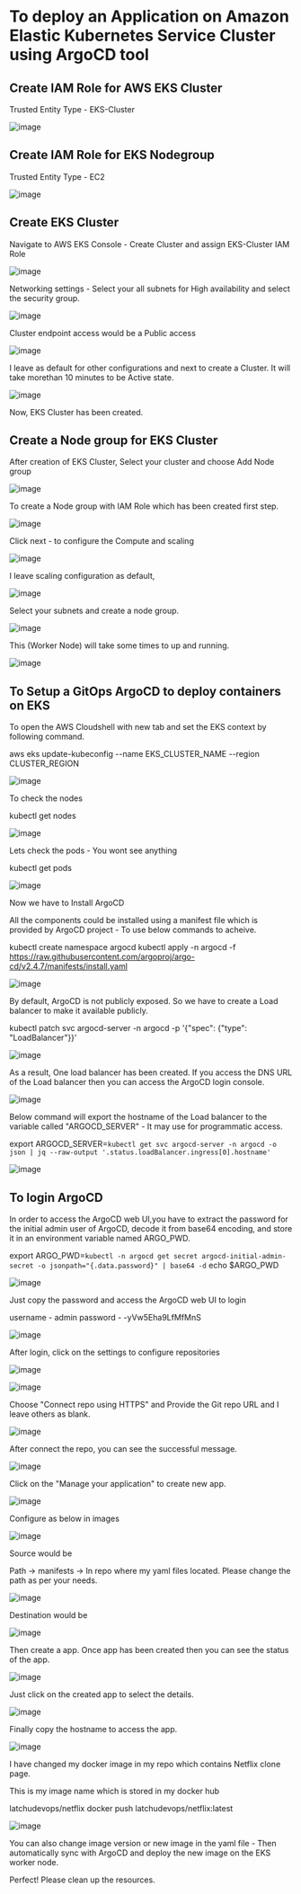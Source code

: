 # To deploy an Application on Amazon Elastic Kubernetes Service Cluster using ArgoCD tool

## Create IAM Role for AWS EKS Cluster

Trusted Entity Type - EKS-Cluster

![image](https://github.com/kohlidevops/argocd-with-aws-eks/assets/100069489/3cbf3bfa-b80c-4e98-8712-57a60b1bf46f)

## Create IAM Role for EKS Nodegroup

Trusted Entity Type - EC2

![image](https://github.com/kohlidevops/argocd-with-aws-eks/assets/100069489/dbe5c164-81fa-4407-8545-0fa42b066054)

## Create EKS Cluster

Navigate to AWS EKS Console - Create Cluster and assign EKS-Cluster IAM Role

![image](https://github.com/kohlidevops/argocd-with-aws-eks/assets/100069489/610aa971-2e46-4d65-826e-263f522baf69)

Networking settings - Select your all subnets for High availability and select the security group.

![image](https://github.com/kohlidevops/argocd-with-aws-eks/assets/100069489/c7b0003d-03a6-4abe-855a-5b3380749aae)

Cluster endpoint access would be a Public access

![image](https://github.com/kohlidevops/argocd-with-aws-eks/assets/100069489/1b4dee57-33dc-4d1a-808c-428c8e1d5d5d)

I leave as default for other configurations and next to create a Cluster. It will take morethan 10 minutes to be Active state.

![image](https://github.com/kohlidevops/argocd-with-aws-eks/assets/100069489/7f1565c4-c00d-4e5a-af01-1e49f0f1b0ef)

Now, EKS Cluster has been created.

## Create a Node group for EKS Cluster

After creation of EKS Cluster, Select your cluster and choose Add Node group

![image](https://github.com/kohlidevops/argocd-with-aws-eks/assets/100069489/ef24d51b-b319-4463-a488-e2fca669b179)

To create a Node group with IAM Role which has been created first step.

![image](https://github.com/kohlidevops/argocd-with-aws-eks/assets/100069489/df38f071-f448-4591-ba70-643d20d9765d)

Click next - to configure the Compute and scaling

![image](https://github.com/kohlidevops/argocd-with-aws-eks/assets/100069489/4b0867ef-d524-4f66-bdee-c2df7ddd2ad1)

I leave scaling configuration as default,

![image](https://github.com/kohlidevops/argocd-with-aws-eks/assets/100069489/6cb83ddc-53b1-428b-8814-bf5e05e9ac27)

Select your subnets and create a node group.

![image](https://github.com/kohlidevops/argocd-with-aws-eks/assets/100069489/0926e20b-2d70-492f-a954-624351df6176)

This (Worker Node) will take some times to up and running.

![image](https://github.com/kohlidevops/argocd-with-aws-eks/assets/100069489/6ff1b81e-aaea-4192-875e-bd5494caaf09)

## To Setup a GitOps ArgoCD to deploy containers on EKS

To open the AWS Cloudshell with new tab and set the EKS context by following command.

  aws eks update-kubeconfig --name EKS_CLUSTER_NAME --region CLUSTER_REGION

![image](https://github.com/kohlidevops/argocd-with-aws-eks/assets/100069489/37e439fc-38b6-43e9-9b98-db32b27190d3)

To check the nodes

  kubectl get nodes

![image](https://github.com/kohlidevops/argocd-with-aws-eks/assets/100069489/5c9f5b98-38b8-47c9-9452-4ca8f99ee721)

Lets check the pods - You wont see anything

  kubectl get pods

![image](https://github.com/kohlidevops/argocd-with-aws-eks/assets/100069489/ebb678ea-46a5-4631-8970-893bb1bdba8a)

Now we have to Install ArgoCD

All the components could be installed using a manifest file which is provided by ArgoCD project - To use below commands to acheive.

  kubectl create namespace argocd
  kubectl apply -n argocd -f https://raw.githubusercontent.com/argoproj/argo-cd/v2.4.7/manifests/install.yaml

![image](https://github.com/kohlidevops/argocd-with-aws-eks/assets/100069489/717858a4-1120-4b97-b327-78ff5e2a2c81)

By default, ArgoCD is not publicly exposed. So we have to create a Load balancer to make it available publicly.

  kubectl patch svc argocd-server -n argocd -p '{"spec": {"type": "LoadBalancer"}}'

![image](https://github.com/kohlidevops/argocd-with-aws-eks/assets/100069489/2f22735f-9f39-42c7-9a37-23d937650025)

As a result, One load balancer has been created. If you access the DNS URL of the Load balancer then you can access the ArgoCD login console.

![image](https://github.com/kohlidevops/argocd-with-aws-eks/assets/100069489/a6edbe05-d54d-42a7-8311-a51e839ca61c)

Below command will export the hostname of the Load balancer to the variable called "ARGOCD_SERVER" - It may use for programmatic access.

  export ARGOCD_SERVER=`kubectl get svc argocd-server -n argocd -o json | jq --raw-output '.status.loadBalancer.ingress[0].hostname'`

![image](https://github.com/kohlidevops/argocd-with-aws-eks/assets/100069489/966e72de-a404-4d0a-8e79-999a36379fb3)

## To login ArgoCD

In order to access the ArgoCD web UI,you have to extract the password for the initial admin user of ArgoCD, decode it from base64 encoding, and store it in an environment variable named ARGO_PWD.

  export ARGO_PWD=`kubectl -n argocd get secret argocd-initial-admin-secret -o jsonpath="{.data.password}" | base64 -d`
  echo $ARGO_PWD

![image](https://github.com/kohlidevops/argocd-with-aws-eks/assets/100069489/3dae25c9-4bd7-4bce-9ed4-62f103a3b4f1)

Just copy the password and access the ArgoCD web UI to login

  username - admin
  password - -yVw5Eha9LfMfMnS

![image](https://github.com/kohlidevops/argocd-with-aws-eks/assets/100069489/9720ae9d-33c4-4ffe-b8ef-abad6070e9b3)

After login, click on the settings to configure repositories

![image](https://github.com/kohlidevops/argocd-with-aws-eks/assets/100069489/74f62dfe-5183-40f1-8557-bfbc193fffd7)

![image](https://github.com/kohlidevops/argocd-with-aws-eks/assets/100069489/0ec5163a-0216-436d-8e54-29baf0ae2663)

Choose "Connect repo using HTTPS" and Provide the Git repo URL and I leave others as blank.

![image](https://github.com/kohlidevops/argocd-with-aws-eks/assets/100069489/9a1392f4-a2ed-46dd-9a8a-48a6893eae00)

After connect the repo, you can see the successful message.

![image](https://github.com/kohlidevops/argocd-with-aws-eks/assets/100069489/ff7d22d4-193d-47c0-812d-41e07b44307f)

Click on the "Manage your application" to create new app.

![image](https://github.com/kohlidevops/argocd-with-aws-eks/assets/100069489/0aa1776b-9f8a-43c3-a30c-2fce4b224e99)

Configure as below in images

![image](https://github.com/kohlidevops/argocd-with-aws-eks/assets/100069489/14e568c8-5de1-4e06-88e6-95eb0c168581)

Source would be 

Path -> manifests -> In repo where my yaml files located. Please change the path as per your needs.

![image](https://github.com/kohlidevops/argocd-with-aws-eks/assets/100069489/42e9f8c2-0ef3-4f62-a149-32a535164866)

Destination would be

![image](https://github.com/kohlidevops/argocd-with-aws-eks/assets/100069489/1bb0fed8-45d4-43a7-9f19-0f11ebe3c2e3)

Then create a app. Once app has been created then you can see the status of the app.

![image](https://github.com/kohlidevops/argocd-with-aws-eks/assets/100069489/dd414424-9bba-4a98-84ea-d57cd7462b94)

Just click on the created app to select the details.

![image](https://github.com/kohlidevops/argocd-with-aws-eks/assets/100069489/9f4b2f84-0fb9-4633-8640-6800a20cb3e2)

Finally copy the hostname to access the app.

![image](https://github.com/kohlidevops/argocd-with-aws-eks/assets/100069489/20205b81-ac0d-41a0-a056-00c3fa62a57c)

I have changed my docker image in my repo which contains Netflix clone page.

This is my image name which is stored in my docker hub

  latchudevops/netflix
  docker push latchudevops/netflix:latest

![image](https://github.com/kohlidevops/argocd-with-aws-eks/assets/100069489/0a0e7a5d-4ea6-44a0-90da-b06c816d29c7)

You can also change image version or new image in the yaml file - Then automatically sync with ArgoCD and deploy the new image on the EKS worker node.

Perfect! Please clean up the resources.
